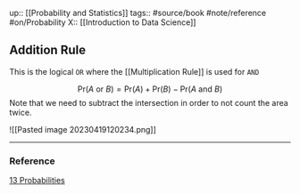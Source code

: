 up:: [[Probability and Statistics]]
tags:: #source/book #note/reference #on/Probability
X:: [[Introduction to Data Science]]

## Addition Rule


This is the logical `OR` where the [[Multiplication Rule]] is used for `AND`

$$
\mbox{Pr}(A \mbox{ or } B) = \mbox{Pr}(A) + \mbox{Pr}(B) - \mbox{Pr}(A \mbox{ and } B)
$$
Note that we need to subtract the intersection in order to not count the area twice.  


![[Pasted image 20230419120234.png]]

---
### Reference

[13 Probabilities](https://biscotty666.github.io/Data-Science-R-PH125x/docs/Pt13.html#multiplication-rule)